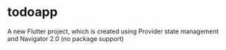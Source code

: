 # todoapp

A new Flutter project, which is created using Provider state management and Navigator 2.0 (no package support)
